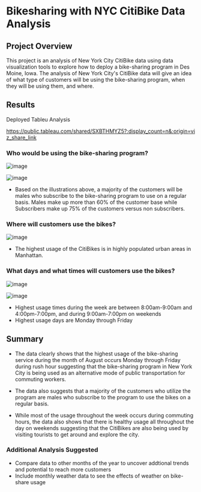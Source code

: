 # Bikesharing with NYC CitiBike Data Analysis

## Project Overview
This project is an analysis of New York City CitiBike data using data visualization tools to explore how to deploy a bike-sharing program in Des Moine, Iowa.  The analysis of New York City's CitiBike data will give an idea of what type of customers will be using the bike-sharing program, when they will be using them, and where.

## Results

Deployed Tableu Analysis

https://public.tableau.com/shared/SXBTHMYZ5?:display_count=n&:origin=viz_share_link


### Who would be using the bike-sharing program?

![image](https://user-images.githubusercontent.com/78937719/121799522-42501200-cbf2-11eb-900a-d68af072123b.png)

![image](https://user-images.githubusercontent.com/78937719/121799552-67dd1b80-cbf2-11eb-8d51-df7c4573efee.png)

- Based on the illustrations above, a majority of the customers will be males who subscribe to the bike-sharing program to use on a regular basis.  Males make up more than 60% of the customer base while Subscribers make up 75% of the customers versus non subscribers.


### Where will customers use the bikes?

![image](https://user-images.githubusercontent.com/78937719/121799684-11241180-cbf3-11eb-90cb-15c314632bed.png)

- The highest usage of the CitiBikes is in highly populated urban areas in Manhattan.


### What days and what times will customers use the bikes?

![image](https://user-images.githubusercontent.com/78937719/121799778-99a2b200-cbf3-11eb-9700-5efc9763b655.png)

![image](https://user-images.githubusercontent.com/78937719/121799809-c951ba00-cbf3-11eb-831e-5ec092c9d4b0.png)

- Highest usage times during the week are between 8:00am-9:00am and 4:00pm-7:00pm, and during 9:00am-7:00pm on weekends
- Highest usage days are Monday through Friday

## Summary
- The data clearly shows that the highest usage of the bike-sharing service during the month of August occurs Monday through Friday during rush hour suggesting that the bike-sharing program in New York City is being used as an alternative mode of public transportation for commuting workers.

- The data also suggests that a majority of the customers who utilize the program are males who subscribe to the program to use the bikes on a regular basis.

- While most of the usage throughout the week occurs during commuting hours, the data also shows that there is healthy usage all throughout the day on weekends suggesting that the CitiBikes are also being used by visiting tourists to get around and explore the city.

### Additional Analysis Suggested

 - Compare data to other months of the year to uncover addtional trends and potential to reach more customers
 - Include monthly weather data to see the effects of weather on bike-share usage









